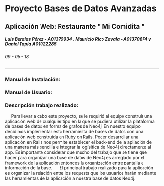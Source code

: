 # Proyecto Bases de Datos Avanzadas
## **Aplicación Web: Restaurante " Mi Comidita "**
##### *Luis Barajas Pérez - A01370934 , Mauricio Rico Zavala - A01370874 y Daniel Tapia A01022285*
###### 09 - 05 - 18
---
### Manual de Instalación:
### Manual de Usuario:
### Descripción trabajo realizado:

&nbsp;&nbsp;&nbsp;&nbsp; Para llevar a cabo este proyecto, se le requirió al equipo construir una aplicación web de cualquier tipo en la que se pudiera utilizar la plataforma de bases de datos en forma de grafos de Neo4j. En nuestro equipo decidimos implementar esta herramienta de bases de datos con una aplicación web construida en Ruby on Rails. Poder desarrollar una aplicación en Rails nos permite establecer el back-end de la apliación de una manera más sencilla e integrar la logísitica de Neo4j directamente al app. Es importante considerar que mucho del trabajo que se tiene que hacer para organizar una base de datos de Neo4j es arreglado por el framework de la aplicación entonces la organización entre pantalla e información de la base.
&nbsp;&nbsp;&nbsp;&nbsp; El principal trabajo realizado para la aplicación es organizar la relación entre los requests que los usuarios harán mediante las herramientas de la aplicación a nuestra base de datos Neo4j.


<!-- ###### Database
This application uses Neo4j to power the database. The local instance for the database has to be listening in the port 7474 of your localhost. Also you will have to run the `$ bundle exec figaro install` command in order to generate the application.yml file, necessary for your private login username and password. After running it go to config/application.yml and configure the `DB_USERNAME: "(your username here)"` and the `DB_PASSWORD: "(your password here)"` variables. -->
